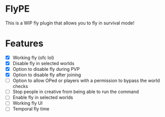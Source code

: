 # FlyPE
This is a WIP fly plugin that allows you to fly in survival mode!

# Features
- [x] Working fly (ofc lol)
- [x] Disable fly in selected worlds
- [x] Option to disable fly during PVP
- [x] Option to disable fly after joining
- [ ] Option to allow OPed or players with a permission to bypass the world checks
- [ ] Stop people in creative from being able to run the command
- [ ] Enable fly in selected worlds
- [ ] Working fly UI
- [ ] Temporal fly time
